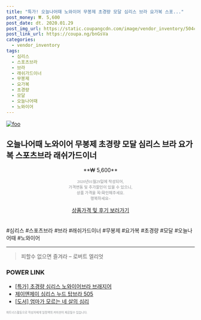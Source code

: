 ```yaml
--- 
title: "특가! 오늘나어때 노와이어 무봉제 초경량 모달 심리스 브라 요가복 스포..." 
post_money: ₩. 5,600 
post_date: dt. 2020.01.29 
post_img_url: https://static.coupangcdn.com/image/vendor_inventory/504c/38194c52fdc4460f707ac45ae684978763a980b837b298b264078c4c7d5d.jpg 
post_link_url: https://coupa.ng/bnGsVa 
categories: 
  - vendor_inventory 
tags: 
  - 심리스 
  - 스포츠브라 
  - 브라 
  - 래쉬가드이너 
  - 무봉제 
  - 요가복 
  - 초경량 
  - 모달 
  - 오늘나어때 
  - 노와이어 
--- 
```

[![foo](https://static.coupangcdn.com/image/vendor_inventory/504c/38194c52fdc4460f707ac45ae684978763a980b837b298b264078c4c7d5d.jpg)](https://coupa.ng/bnGsVa) 

## 오늘나어때 노와이어 무봉제 초경량 모달 심리스 브라 요가복 스포츠브라 래쉬가드이너 
<p style="text-align: center;">**₩ 5,600**</p> 
<p style="text-align: center;"><span style="color: #898c8f; font-family: Georgia,Times,serif; font-size: 0.75em;">2020년01월29일에 작성되어, <br>가격변동 및 추가할인이 있을 수 있으니,<br> 상품 가격을 꼭!확인해주세요.<br>행복하세요~</span> 
</p>	 
<div markdown="0" style="text-align: center;"><a href="https://coupa.ng/bnGsVa" class="btn btn--success">상품가격 및 후기 보러가기</a></div> 
<br><br> 
  #심리스 #스포츠브라 #브라 #래쉬가드이너 #무봉제 #요가복 #초경량 #모달 #오늘나어때 #노와이어 
<hr> 

> 피할수 없으면 즐겨라 – 로버트 엘리엇 


### POWER LINK

* <a href="https://blog.naver.com/an0733/221789534471" target="_blank">[특가] 초경량 심리스 노와이어브라 브래지어</a>
* <a href="https://blog.naver.com/fasyy4321/221788617727" target="_blank">제이앤제이 심리스 누드 탑브라 505</a>
* <a href="https://blog.naver.com/an0733/221789090663" target="_blank">[도서] 엄마가 모르는 네 살의 심리</a>

<span style="color: #898c8f; font-family: Georgia,Times,serif; font-size: 0.55em;">파트너스활동으로 작성자에게 일정액의 커미션이 제공될수 있습니다.</span> 
